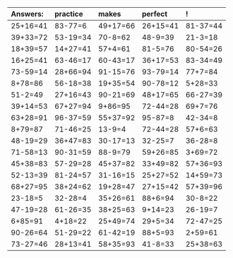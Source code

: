 | Answers: | practice | makes | perfect | ! |
| :--- | :--- | :--- | :--- | :--- |
| 25+16=41 | 83-77=6 | 49+17=66 | 26+15=41 | 81-37=44 | 
| 39+33=72 | 53-19=34 | 70-8=62 | 48-9=39 | 21-3=18 | 
| 18+39=57 | 14+27=41 | 57+4=61 | 81-5=76 | 80-54=26 | 
| 16+25=41 | 63-46=17 | 60-43=17 | 36+17=53 | 83-34=49 | 
| 73-59=14 | 28+66=94 | 91-15=76 | 93-79=14 | 77+7=84 | 
| 8+78=86 | 56-18=38 | 19+35=54 | 90-78=12 | 5+28=33 | 
| 51-2=49 | 27+16=43 | 90-21=69 | 48+17=65 | 66-27=39 | 
| 39+14=53 | 67+27=94 | 9+86=95 | 72-44=28 | 69+7=76 | 
| 63+28=91 | 96-37=59 | 55+37=92 | 95-87=8 | 42-34=8 | 
| 8+79=87 | 71-46=25 | 13-9=4 | 72-44=28 | 57+6=63 | 
| 48-19=29 | 36+47=83 | 30-17=13 | 32-25=7 | 36-28=8 | 
| 71-58=13 | 90-31=59 | 88-9=79 | 59+26=85 | 3+69=72 | 
| 45+38=83 | 57-29=28 | 45+37=82 | 33+49=82 | 57+36=93 | 
| 52-13=39 | 81-24=57 | 31-16=15 | 25+27=52 | 14+59=73 | 
| 68+27=95 | 38+24=62 | 19+28=47 | 27+15=42 | 57+39=96 | 
| 23-18=5 | 32-28=4 | 35+26=61 | 88+6=94 | 30-8=22 | 
| 47-19=28 | 61-26=35 | 38+25=63 | 9+14=23 | 26-19=7 | 
| 6+85=91 | 4+18=22 | 25+49=74 | 29+5=34 | 72-47=25 | 
| 90-26=64 | 51-29=22 | 61-42=19 | 88+5=93 | 2+59=61 | 
| 73-27=46 | 28+13=41 | 58+35=93 | 41-8=33 | 25+38=63 | 
